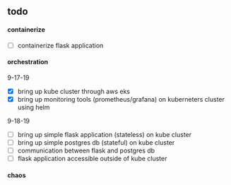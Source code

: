## todo

#### containerize

  - [ ] containerize flask application

#### orchestration

9-17-19

  - [x] bring up kube cluster through aws eks
  - [x] bring up monitoring tools (prometheus/grafana) on kuberneters cluster using helm

9-18-19

  - [ ] bring up simple flask application (stateless) on kube cluster
  - [ ] bring up simple postgres db (stateful) on kube cluster
  - [ ] communication between flask and postgres db
  - [ ] flask application accessible outside of kube cluster

#### chaos
